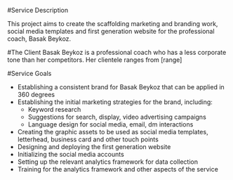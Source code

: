 #Service Description

This project aims to create the scaffolding marketing and branding work,
social media templates and first generation website for the professional
coach, Basak Beykoz.

#The Client
Basak Beykoz is a professional coach who has a less corporate tone than 
her competitors. Her clientele ranges from [range]

#Service Goals
- Establishing a consistent brand for Basak Beykoz that can be applied 
  in 360 degrees
- Establishing the initial marketing strategies for the brand, including:
    - Keyword research
    - Suggestions for search, display, video advertising campaigns
    - Language design for social media, email, dm interactions
- Creating the graphic assets to be used as social media templates, 
  letterhead, business card and other touch points
- Designing and deploying the first generation website
- Initializing the social media accounts
- Setting up the relevant analytics framework for data collection
- Training for the analytics framework and other aspects of the service
